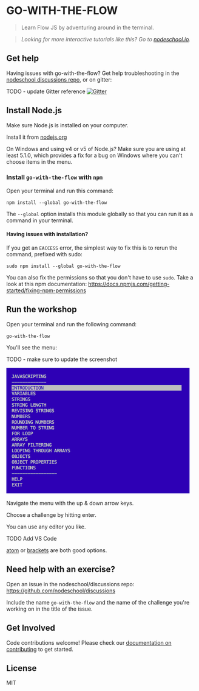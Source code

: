 # GO-WITH-THE-FLOW

> Learn Flow JS by adventuring around in the terminal.  

> _Looking for more interactive tutorials like this? Go to [nodeschool.io](http://nodeschool.io)._

## Get help
Having issues with go-with-the-flow? Get help troubleshooting in the [nodeschool discussions repo](http://github.com/nodeschool/discussions), or on gitter:


TODO - update Gitter reference
[![Gitter](https://img.shields.io/gitter/room/gitterHQ/gitter.svg)](https://gitter.im/nodeschool/discussions?utm_source=badge&utm_medium=badge&utm_campaign=pr-badge&utm_content=badge)

## Install Node.js

Make sure Node.js is installed on your computer.

Install it from [nodejs.org](https://nodejs.org/)

On Windows and using v4 or v5 of Node.js? Make sure you are using at least 5.1.0, which provides a fix for a bug on Windows where you can't choose items in the menu.

### Install `go-with-the-flow` with `npm`

Open your terminal and run this command:

```
npm install --global go-with-the-flow
```

The `--global` option installs this module globally so that you can run it as a command in your terminal.

#### Having issues with installation?

If you get an `EACCESS` error, the simplest way to fix this is to rerun the command, prefixed with sudo:

```
sudo npm install --global go-with-the-flow
```

You can also fix the permissions so that you don't have to use `sudo`. Take a look at this npm documentation:
https://docs.npmjs.com/getting-started/fixing-npm-permissions

## Run the workshop

Open your terminal and run the following command:

```
go-with-the-flow
```

You'll see the menu:

TODO - make sure to update the screenshot

![go-with-the-flow screenshot](screenshot.png)

Navigate the menu with the up & down arrow keys. 

Choose a challenge by hitting enter.

You can use any editor you like. 

TODO Add VS Code 

[atom](http://atom.io) or [brackets](http://brackets.io/) are both good options.

## Need help with an exercise?

Open an issue in the nodeschool/discussions repo: https://github.com/nodeschool/discussions

Include the name `go-with-the-flow` and the name of the challenge you're working on in the title of the issue.

## Get Involved

Code contributions welcome! Please check our [documentation on contributing](https://github.com/thatadamedwards/go-with-the-flow/blob/master/CONTRIBUTING.md) to get started.

## License

MIT
